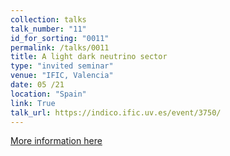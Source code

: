 ```yaml
---
collection: talks
talk_number: "11"
id_for_sorting: "0011"
permalink: /talks/0011
title: A light dark neutrino sector 
type: "invited seminar"
venue: "IFIC, Valencia"
date: 05 /21
location: "Spain"
link: True 
talk_url: https://indico.ific.uv.es/event/3750/ 
---
```


[More information here](https://indico.ific.uv.es/event/3750/)
